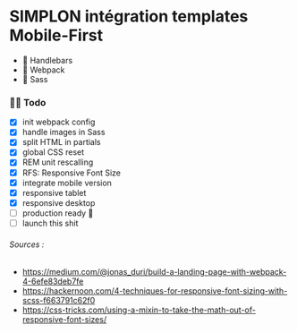 # SIMPLON intégration templates Mobile-First

- 🙈 Handlebars
- 🙊 Webpack
- 🙉 Sass

### 👷‍♂️ Todo

- [x] init webpack config
- [x] handle images in Sass
- [x] split HTML in partials
- [x] global CSS reset
- [x] REM unit rescalling
- [x] RFS: Responsive Font Size
- [x] integrate mobile version
- [x] responsive tablet
- [x] responsive desktop
- [ ] production ready 🚀
- [ ] launch this shit

###### Sources :

- https://medium.com/@jonas_duri/build-a-landing-page-with-webpack-4-6efe83deb7fe
- https://hackernoon.com/4-techniques-for-responsive-font-sizing-with-scss-f663791c62f0
- https://css-tricks.com/using-a-mixin-to-take-the-math-out-of-responsive-font-sizes/
